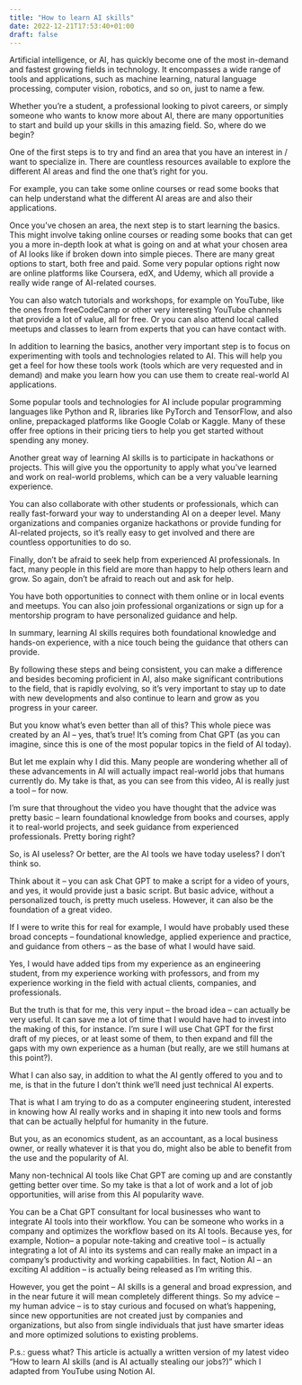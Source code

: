 ```yaml
---
title: "How to learn AI skills"
date: 2022-12-21T17:53:40+01:00
draft: false
---
```


Artificial intelligence, or AI, has quickly become one of the most in-demand and fastest growing fields in technology. It encompasses a wide range of tools and applications, such as machine learning, natural language processing, computer vision, robotics, and so on, just to name a few.

Whether you’re a student, a professional looking to pivot careers, or simply someone who wants to know more about AI, there are many opportunities to start and build up your skills in this amazing field. So, where do we begin?

One of the first steps is to try and find an area that you have an interest in / want to specialize in. There are countless resources available to explore the different AI areas and find the one that’s right for you.

For example, you can take some online courses or read some books that can help understand what the different AI areas are and also their applications.

Once you’ve chosen an area, the next step is to start learning the basics. This might involve taking online courses or reading some books that can get you a more in-depth look at what is going on and at what your chosen area of AI looks like if broken down into simple pieces. There are many great options to start, both free and paid. Some very popular options right now are online platforms like Coursera, edX, and Udemy, which all provide a really wide range of AI-related courses.

You can also watch tutorials and workshops, for example on YouTube, like the ones from freeCodeCamp or other very interesting YouTube channels that provide a lot of value, all for free. Or you can also attend local called meetups and classes to learn from experts that you can have contact with.

In addition to learning the basics, another very important step is to focus on experimenting with tools and technologies related to AI. This will help you get a feel for how these tools work (tools which are very requested and in demand) and make you learn how you can use them to create real-world AI applications.

Some popular tools and technologies for AI include popular programming languages like Python and R, libraries like PyTorch and TensorFlow, and also online, prepackaged platforms like Google Colab or Kaggle. Many of these offer free options in their pricing tiers to help you get started without spending any money.

Another great way of learning AI skills is to participate in hackathons or projects. This will give you the opportunity to apply what you’ve learned and work on real-world problems, which can be a very valuable learning experience.

You can also collaborate with other students or professionals, which can really fast-forward your way to understanding AI on a deeper level. Many organizations and companies organize hackathons or provide funding for AI-related projects, so it’s really easy to get involved and there are countless opportunities to do so.

Finally, don’t be afraid to seek help from experienced AI professionals. In fact, many people in this field are more than happy to help others learn and grow. So again, don’t be afraid to reach out and ask for help.

You have both opportunities to connect with them online or in local events and meetups. You can also join professional organizations or sign up for a mentorship program to have personalized guidance and help.

In summary, learning AI skills requires both foundational knowledge and hands-on experience, with a nice touch being the guidance that others can provide.

By following these steps and being consistent, you can make a difference and besides becoming proficient in AI, also make significant contributions to the field, that is rapidly evolving, so it’s very important to stay up to date with new developments and also continue to learn and grow as you progress in your career.

But you know what’s even better than all of this? This whole piece was created by an AI – yes, that’s true! It’s coming from Chat GPT (as you can imagine, since this is one of the most popular topics in the field of AI today).

But let me explain why I did this. Many people are wondering whether all of these advancements in AI will actually impact real-world jobs that humans currently do. My take is that, as you can see from this video, AI is really just a tool – for now.

I’m sure that throughout the video you have thought that the advice was pretty basic – learn foundational knowledge from books and courses, apply it to real-world projects, and seek guidance from experienced professionals. Pretty boring right?

So, is AI useless? Or better, are the AI tools we have today useless? I don’t think so.

Think about it – you can ask Chat GPT to make a script for a video of yours, and yes, it would provide just a basic script. But basic advice, without a personalized touch, is pretty much useless. However, it can also be the foundation of a great video.

If I were to write this for real for example, I would have probably used these broad concepts – foundational knowledge, applied experience and practice, and guidance from others – as the base of what I would have said.

Yes, I would have added tips from my experience as an engineering student, from my experience working with professors, and from my experience working in the field with actual clients, companies, and professionals.

But the truth is that for me, this very input – the broad idea – can actually be very useful. It can save me a lot of time that I would have had to invest into the making of this, for instance. I’m sure I will use Chat GPT for the first draft of my pieces, or at least some of them, to then expand and fill the gaps with my own experience as a human (but really, are we still humans at this point?).

What I can also say, in addition to what the AI gently offered to you and to me, is that in the future I don’t think we’ll need just technical AI experts.

That is what I am trying to do as a computer engineering student, interested in knowing how AI really works and in shaping it into new tools and forms that can be actually helpful for humanity in the future.

But you, as an economics student, as an accountant, as a local business owner, or really whatever it is that you do, might also be able to benefit from the use and the popularity of AI.

Many non-technical AI tools like Chat GPT are coming up and are constantly getting better over time. So my take is that a lot of work and a lot of job opportunities, will arise from this AI popularity wave.

You can be a Chat GPT consultant for local businesses who want to integrate AI tools into their workflow. You can be someone who works in a company and optimizes the workflow based on its AI tools. Because yes, for example, Notion– a popular note-taking and creative tool – is actually integrating a lot of AI into its systems and can really make an impact in a company’s productivity and working capabilities. In fact, Notion AI – an exciting AI addition – is actually being released as I’m writing this.

However, you get the point – AI skills is a general and broad expression, and in the near future it will mean completely different things. So my advice – my human advice – is to stay curious and focused on what’s happening, since new opportunities are not created just by companies and organizations, but also from single individuals that just have smarter ideas and more optimized solutions to existing problems.

P.s.: guess what? This article is actually a written version of my latest video “How to learn AI skills (and is AI actually stealing our jobs?)” which I adapted from YouTube using Notion AI.